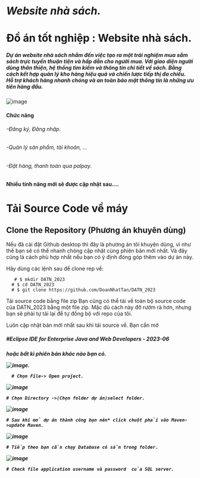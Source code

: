 #  *Website nhà sách.*
# Đồ án tốt nghiệp : Website nhà sách.
<h5>Dự án website nhà sách nhắm đến việc tạo ra một trải nghiệm mua sắm sách trực tuyến thuận tiện và hấp dẫn cho người mua. Với giao diện người dùng thân thiện, hệ thống tìm kiếm và thông tin chi tiết về sách. Bằng cách kết hợp quản lý kho hàng hiệu quả và chiến lược tiếp thị đa chiều. Hỗ trợ khách hàng nhanh chóng và an toàn bảo mật thông tin là những ưu tiên hàng đầu.</h5>

![image](https://github.com/DoanNhatTan/DATN_2023/assets/99518851/130470f8-5f07-47e3-a8b6-bd8fdfe1e3a9)

<h4>Chức năng</h4>
<h6>-Đăng ký, Đăng nhập.</h6>
<h6>-Quản lý sản phẩm, tài khoản, ...</h6>
<h6>-Đặt hàng, thanh toán qua palpay.</h6>

<h4>Nhiều tính năng mới sẽ được cập nhật sau....</h4>

<H1>Tải Source Code về máy</H1>
<H2>Clone the Repository (Phương án khuyên dùng)</H2>
Nếu đã cài đặt Github desktop thì đây là phương án tôi khuyên dùng, vì như thế bạn sẽ có thể nhanh chóng cập nhật cùng phiên bản mới nhất. Và đây cũng là cách phù hợp nhất nếu bạn có ý định đóng góp thêm vào dự án này.

Hãy dùng các lệnh sau để clone rep về:

       # $ mkdir DATN_2023
      # $ cd DATN_2023
      # $ git clone https://github.com/DoanNhatTan/DATN_2023
Tải source code bằng file zip
Bạn cũng có thể tải về toàn bộ source code của DATN_2023 bằng một file zip. Mặc dù cách này đỡ rườm rà hơn, nhưng bạn sẽ phải tự tải lại để tự đồng bộ với repo của tôi.

Luôn cập nhật bản mới nhất
sau khi tải source về. Bạn cần mở   <h5>#Eclipse IDE for Enterprise Java and Web Developers - 2023-06<h5> hoặc bất kì phiên bản khác nào bạn có.

![image](https://github.com/DoanNhatTan/DATN_2023/assets/99518851/435a1b9c-7b14-4dde-91b9-513c593ce9f5).

      # Chọn File-> Open project.

![image](https://github.com/DoanNhatTan/DATN_2023/assets/99518851/1ef34362-5111-4d8d-b8a0-f3e448867a8c)

    # Chọn Directory ->(Chọn folder dự án)select folder.

![image](https://github.com/DoanNhatTan/DATN_2023/assets/99518851/6603ab57-10e0-4b7a-b802-63222f38f350)

    # Sau khi mở dự án thành công bạn nên* click chuột phải vào Maven->update Maven.

![image](https://github.com/DoanNhatTan/DATN_2023/assets/99518851/cec1a197-0d6e-4af4-a0d9-dfa867ef1730)

    # Tiếp theo bạn cần chạy Database có sẵn trong folder.

![image](https://github.com/DoanNhatTan/DATN_2023/assets/99518851/e1389934-bf70-4fd4-9215-08456e22a2b7)

    # Check file application username và password  của SQL server.

    
      
